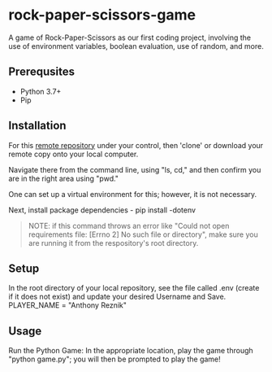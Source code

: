 # rock-paper-scissors-game
A game of Rock-Paper-Scissors as our first coding project, involving the use of environment variables, boolean evaluation, use of random, and more.

## Prerequsites
+ Python 3.7+
+ Pip

## Installation
For this [remote repository](link) under your control, then 'clone' or download your remote copy onto your local computer.

Navigate there from the command line, using "ls, cd," and then confirm you are in the right area using "pwd."

One can set up a virtual environment for this; however, it is not necessary.

Next, install package dependencies - pip install -dotenv

> NOTE: if this command throws an error like "Could not open requirements file: [Errno 2] No such file or directory", make sure you are running it from the respository's root directory.

## Setup

In the root directory of your local repository, see the file called .env (create if it does not exist) and update your desired Username and Save.
    PLAYER_NAME = "Anthony Reznik"

## Usage

Run the Python Game:
In the appropriate location, play the game through "python game.py"; you will then be prompted to play the game!

